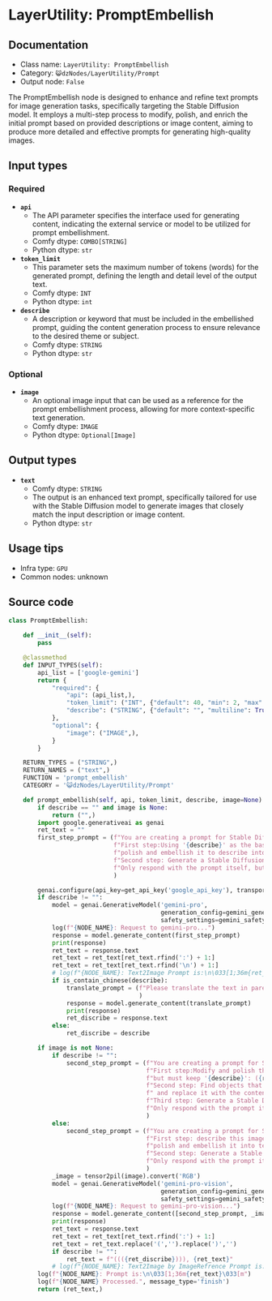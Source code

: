 # LayerUtility: PromptEmbellish
## Documentation
- Class name: `LayerUtility: PromptEmbellish`
- Category: `😺dzNodes/LayerUtility/Prompt`
- Output node: `False`

The PromptEmbellish node is designed to enhance and refine text prompts for image generation tasks, specifically targeting the Stable Diffusion model. It employs a multi-step process to modify, polish, and enrich the initial prompt based on provided descriptions or image content, aiming to produce more detailed and effective prompts for generating high-quality images.
## Input types
### Required
- **`api`**
    - The API parameter specifies the interface used for generating content, indicating the external service or model to be utilized for prompt embellishment.
    - Comfy dtype: `COMBO[STRING]`
    - Python dtype: `str`
- **`token_limit`**
    - This parameter sets the maximum number of tokens (words) for the generated prompt, defining the length and detail level of the output text.
    - Comfy dtype: `INT`
    - Python dtype: `int`
- **`describe`**
    - A description or keyword that must be included in the embellished prompt, guiding the content generation process to ensure relevance to the desired theme or subject.
    - Comfy dtype: `STRING`
    - Python dtype: `str`
### Optional
- **`image`**
    - An optional image input that can be used as a reference for the prompt embellishment process, allowing for more context-specific text generation.
    - Comfy dtype: `IMAGE`
    - Python dtype: `Optional[Image]`
## Output types
- **`text`**
    - Comfy dtype: `STRING`
    - The output is an enhanced text prompt, specifically tailored for use with the Stable Diffusion model to generate images that closely match the input description or image content.
    - Python dtype: `str`
## Usage tips
- Infra type: `GPU`
- Common nodes: unknown


## Source code
```python
class PromptEmbellish:

    def __init__(self):
        pass

    @classmethod
    def INPUT_TYPES(self):
        api_list = ['google-gemini']
        return {
            "required": {
                "api": (api_list,),
                "token_limit": ("INT", {"default": 40, "min": 2, "max": 1024, "step": 1}),
                "describe": ("STRING", {"default": "", "multiline": True}),
            },
            "optional": {
                "image": ("IMAGE",),
            }
        }

    RETURN_TYPES = ("STRING",)
    RETURN_NAMES = ("text",)
    FUNCTION = 'prompt_embellish'
    CATEGORY = '😺dzNodes/LayerUtility/Prompt'

    def prompt_embellish(self, api, token_limit, describe, image=None):
        if describe == "" and image is None:
            return ("",)
        import google.generativeai as genai
        ret_text = ""
        first_step_prompt = (f"You are creating a prompt for Stable Diffusion to generate an image. "
                             f"First step:Using '{describe}' as the basic content, "
                             f"polish and embellish it to describe into text, keep it on {token_limit} tokens."
                             f"Second step: Generate a Stable Diffusion text prompt for based on first step in at least {token_limit} words."
                             f"Only respond with the prompt itself, but embellish it."
                             )

        genai.configure(api_key=get_api_key('google_api_key'), transport='rest')
        if describe != "":
            model = genai.GenerativeModel('gemini-pro',
                                          generation_config=gemini_generate_config,
                                          safety_settings=gemini_safety_settings)
            log(f"{NODE_NAME}: Request to gemini-pro...")
            response = model.generate_content(first_step_prompt)
            print(response)
            ret_text = response.text
            ret_text = ret_text[ret_text.rfind(':') + 1:]
            ret_text = ret_text[ret_text.rfind('\n') + 1:]
            # log(f"{NODE_NAME}: Text2Image Prompt is:\n\033[1;36m{ret_text}\033[m")
            if is_contain_chinese(describe):
                translate_prompt = (f"Please translate the text in parentheses into English:({describe})"
                                    )
                response = model.generate_content(translate_prompt)
                print(response)
                ret_discribe = response.text
            else:
                ret_discribe = describe

        if image is not None:
            if describe != "":
                second_step_prompt = (f"You are creating a prompt for Stable Diffusion to generate an image. "
                                      f"First step:Modify and polish the content in parentheses to match this photo,"
                                      f"but must keep '{describe}': ({ret_text}) "
                                      f"Second step: Find objects that is similar in parentheses from the content of the first step"
                                      f" and replace it with the content in parentheses: ({describe})"
                                      f"Third step: Generate a Stable Diffusion text prompt for based on second step in at least {token_limit} words."                                 
                                      f"Only respond with the prompt itself, but embellish it."
                                      )
            else:
                second_step_prompt = (f"You are creating a prompt for Stable Diffusion to generate an image. "
                                      f"First step: describe this image, "
                                      f"polish and embellish it into text, discrete it in {token_limit} tokens."
                                      f"Second step: Generate a Stable Diffusion text prompt for based on first step in at least {token_limit} words."
                                      f"Only respond with the prompt itself, but embellish it."
                                      )
            _image = tensor2pil(image).convert('RGB')
            model = genai.GenerativeModel('gemini-pro-vision',
                                          generation_config=gemini_generate_config,
                                          safety_settings=gemini_safety_settings)
            log(f"{NODE_NAME}: Request to gemini-pro-vision...")
            response = model.generate_content([second_step_prompt, _image])
            print(response)
            ret_text = response.text
            ret_text = ret_text[ret_text.rfind(':') + 1:]
            ret_text = ret_text.replace('(','').replace(')','')
            if describe != "":
                ret_text = f"((({ret_discribe}))), {ret_text}"
            # log(f"{NODE_NAME}: Text2Image by ImageRefrence Prompt is:\n\033[1;36m{ret_text}\033[m")
        log(f"{NODE_NAME}: Prompt is:\n\033[1;36m{ret_text}\033[m")
        log(f"{NODE_NAME} Processed.", message_type='finish')
        return (ret_text,)

```
